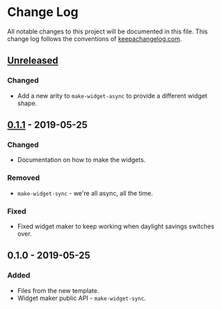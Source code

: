 # Change Log
All notable changes to this project will be documented in this file. This change log follows the conventions of [keepachangelog.com](http://keepachangelog.com/).

## [Unreleased]
### Changed
- Add a new arity to `make-widget-async` to provide a different widget shape.

## [0.1.1] - 2019-05-25
### Changed
- Documentation on how to make the widgets.

### Removed
- `make-widget-sync` - we're all async, all the time.

### Fixed
- Fixed widget maker to keep working when daylight savings switches over.

## 0.1.0 - 2019-05-25
### Added
- Files from the new template.
- Widget maker public API - `make-widget-sync`.

[Unreleased]: https://github.com/your-name/troubleshooter-bot/compare/0.1.1...HEAD
[0.1.1]: https://github.com/your-name/troubleshooter-bot/compare/0.1.0...0.1.1
